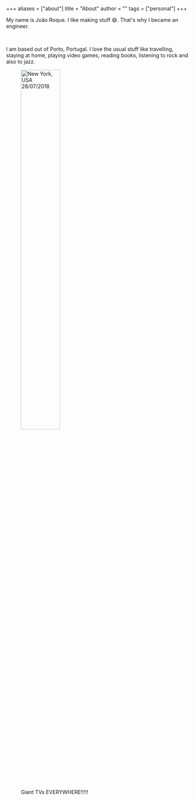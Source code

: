 +++
aliases = ["about"]
title = "About"
author = ""
tags = ["personal"]
+++

My name is João Roque. I like making stuff <span class="emojify">:smile:</span>. That's why I became an engineer. 

</br>

I am based out of Porto, Portugal. I love the usual stuff like travelling, staying at home, playing video games, reading books, listening to rock and also to jazz.

<figure>
    <img src="/images/ny.jpg" width="50%" height="50%" class="center"
         alt="New York, USA 28/07/2018">
    <figcaption class="center">Giant TVs EVERYWHERE!!!!!</figcaption>
</figure>
